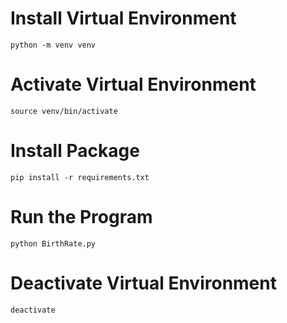 # Install Virtual Environment
```
python -m venv venv
```

# Activate Virtual Environment
```
source venv/bin/activate
```

# Install Package
```
pip install -r requirements.txt
```

# Run the Program
```
python BirthRate.py
```

# Deactivate Virtual Environment
```
deactivate 
```